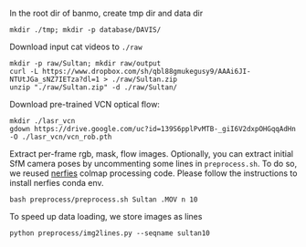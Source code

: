 In the root dir of banmo, create tmp dir and data dir
```
mkdir ./tmp; mkdir -p database/DAVIS/
```
Download input cat videos to `./raw`
```
mkdir -p raw/Sultan; mkdir raw/output
curl -L https://www.dropbox.com/sh/qbl88gmukegusy9/AAAi6JI-NTUtJGa_sNZ7IETza?dl=1 > ./raw/Sultan.zip
unzip "./raw/Sultan.zip" -d ./raw/Sultan/
```
Download pre-trained VCN optical flow:
```
mkdir ./lasr_vcn
gdown https://drive.google.com/uc?id=139S6pplPvMTB-_giI6V2dxpOHGqqAdHn -O ./lasr_vcn/vcn_rob.pth
```
Extract per-frame rgb, mask, flow images. 
Optionally, you can extract initial SfM camera poses by uncommenting some lines in `preprocess.sh`.
To do so, we reused [nerfies](https://github.com/google/nerfies) colmap processing code.
Please follow the instructions to install nerfies conda env.
```
bash preprocess/preprocess.sh Sultan .MOV n 10 
```
To speed up data loading, we store images as lines
```
python preprocess/img2lines.py --seqname sultan10
```
